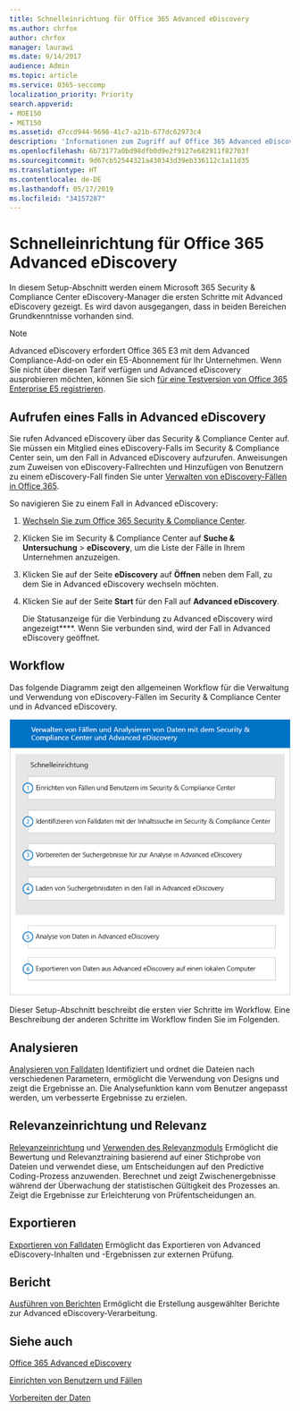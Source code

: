 ```yaml
---
title: Schnelleinrichtung für Office 365 Advanced eDiscovery
ms.author: chrfox
author: chrfox
manager: laurawi
ms.date: 9/14/2017
audience: Admin
ms.topic: article
ms.service: O365-seccomp
localization_priority: Priority
search.appverid:
- MOE150
- MET150
ms.assetid: d7ccd944-9698-41c7-a21b-677dc62973c4
description: 'Informationen zum Zugriff auf Office 365 Advanced eDiscovery im Office 365 Security &amp; Compliance Center und Erläuterung des üblichen Workflows für die Verwendung von Advanced eDiscovery.  '
ms.openlocfilehash: 6b73177a0bd98dfb0d9e2f9127e682911f82703f
ms.sourcegitcommit: 9d67cb52544321a430343d39eb336112c1a11d35
ms.translationtype: HT
ms.contentlocale: de-DE
ms.lasthandoff: 05/17/2019
ms.locfileid: "34157287"
---
```

# <a name="quick-setup-for-office-365-advanced-ediscovery"></a>Schnelleinrichtung für Office 365 Advanced eDiscovery

In diesem Setup-Abschnitt werden einem Microsoft 365 Security &amp; Compliance Center eDiscovery-Manager die ersten Schritte mit Advanced eDiscovery gezeigt. Es wird davon ausgegangen, dass in beiden Bereichen Grundkenntnisse vorhanden sind.
  
> [!NOTE]
> Advanced eDiscovery erfordert Office 365 E3 mit dem Advanced Compliance-Add-on oder ein E5-Abonnement für Ihr Unternehmen. Wenn Sie nicht über diesen Tarif verfügen und Advanced eDiscovery ausprobieren möchten, können Sie sich [für eine Testversion von Office 365 Enterprise E5 registrieren](https://go.microsoft.com/fwlink/p/?LinkID=698279). 
  
## <a name="accessing-a-case-in-advanced-ediscovery"></a>Aufrufen eines Falls in Advanced eDiscovery

Sie rufen Advanced eDiscovery über das Security &amp; Compliance Center auf. Sie müssen ein Mitglied eines eDiscovery-Falls im Security &amp; Compliance Center sein, um den Fall in Advanced eDiscovery aufzurufen. Anweisungen zum Zuweisen von eDiscovery-Fallrechten und Hinzufügen von Benutzern zu einem eDiscovery-Fall finden Sie unter [Verwalten von eDiscovery-Fällen in Office 365](manage-ediscovery-cases.md). 
  
So navigieren Sie zu einem Fall in Advanced eDiscovery: 
  
1. [Wechseln Sie zum Office 365 Security &amp; Compliance Center](go-to-the-securitycompliance-center.md). 
    
2. Klicken Sie im Security &amp; Compliance Center auf **Suche &amp; Untersuchung** \> **eDiscovery**, um die Liste der Fälle in Ihrem Unternehmen anzuzeigen. 
    
3. Klicken Sie auf der Seite **eDiscovery** auf **Öffnen** neben dem Fall, zu dem Sie in Advanced eDiscovery wechseln möchten. 
    
4. Klicken Sie auf der Seite **Start** für den Fall auf **Advanced eDiscovery**.
    
    Die Statusanzeige für die Verbindung zu Advanced eDiscovery wird angezeigt****. Wenn Sie verbunden sind, wird der Fall in Advanced eDiscovery geöffnet. 
    
## <a name="workflow"></a>Workflow

Das folgende Diagramm zeigt den allgemeinen Workflow für die Verwaltung und Verwendung von eDiscovery-Fällen im Security &amp; Compliance Center und in Advanced eDiscovery. 
  
![Diagramm zeigt den Workflow „Erweiterte eDiscovery in Office 365“, der aus den vier Phasen des Einrichtens, einschließlich Benutzern und Fällen, des Identifizierens der Falldaten, des Exportierens und des Verarbeitens und dann aus den Phasen der Analyse und des Exports auf den lokalen Computer besteht.](media/76589ccc-789d-4581-b3a8-98d339b05979.png)
  
Dieser Setup-Abschnitt beschreibt die ersten vier Schritte im Workflow. Eine Beschreibung der anderen Schritte im Workflow finden Sie im Folgenden.
  
## <a name="analyze"></a>Analysieren

[Analysieren von Falldaten](analyze-case-data-with-advanced-ediscovery.md) Identifiziert und ordnet die Dateien nach verschiedenen Parametern, ermöglicht die Verwendung von Designs und zeigt die Ergebnisse an. Die Analysefunktion kann vom Benutzer angepasst werden, um verbesserte Ergebnisse zu erzielen. 
  
## <a name="relevance-setup-and-relevance"></a>Relevanzeinrichtung und Relevanz

[Relevanzeinrichtung](manage-relevance-setup-in-advanced-ediscovery.md) und [Verwenden des Relevanzmoduls](use-relevance-in-advanced-ediscovery.md) Ermöglicht die Bewertung und Relevanztraining basierend auf einer Stichprobe von Dateien und verwendet diese, um Entscheidungen auf den Predictive Coding-Prozess anzuwenden. Berechnet und zeigt Zwischenergebnisse während der Überwachung der statistischen Gültigkeit des Prozesses an. Zeigt die Ergebnisse zur Erleichterung von Prüfentscheidungen an. 
  
## <a name="export"></a>Exportieren

[Exportieren von Falldaten](export-case-data-in-advanced-ediscovery.md) Ermöglicht das Exportieren von Advanced eDiscovery-Inhalten und -Ergebnissen zur externen Prüfung. 
  
## <a name="report"></a>Bericht

[Ausführen von Berichten](run-reports-in-advanced-ediscovery.md) Ermöglicht die Erstellung ausgewählter Berichte zur Advanced eDiscovery-Verarbeitung. 
  
## <a name="see-also"></a>Siehe auch

[Office 365 Advanced eDiscovery](office-365-advanced-ediscovery.md)
  
[Einrichten von Benutzern und Fällen](set-up-users-and-cases-in-advanced-ediscovery.md)
  
[Vorbereiten der Daten](prepare-data-for-advanced-ediscovery.md)

